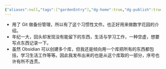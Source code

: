 ```yaml
---
{"aliases":null,"tags":["gardenEntry"],"dg-home":true,"dg-publish":true,"created":"2023-04-25T01:00:52.000+08:00","modified":"2023-09-01T06:54:09.923+08:00","permalink":"/readme/","dgPassFrontmatter":true}
---
```


- 用了 Git 做备份管理，所以有了这个习惯性文件。也正好用来做数字花园的介绍。
- 年纪一大，回头却发现没有能留下的东西，生活与学习工作，一种空虚，想要写点东西记录一下。
- 虽然 Obsidian 可以创建多个库，但我还是倾向用一个库把所有的东西都包括，学习生活工作等等。因此我发布出来的也是从这个库取的一部分，序号也许有所不连贯。
